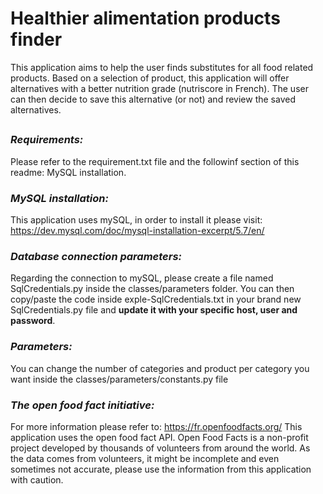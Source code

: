 # Healthier alimentation products finder
This application aims to help the user finds substitutes for all food related products. Based on a selection of product, this application will offer alternatives with a better nutrition grade (nutriscore in French). The user can then decide to save this alternative (or not) and review the saved alternatives.
##

### *Requirements:* 
Please refer to the requirement.txt file and the followinf section of this readme: MySQL installation.
### *MySQL installation:* 
This application uses mySQL, in order to install it please visit: 
https://dev.mysql.com/doc/mysql-installation-excerpt/5.7/en/
### *Database connection parameters:*
Regarding the connection to mySQL, please create a file named SqlCredentials.py inside the classes/parameters folder.
You can then copy/paste the code inside exple-SqlCredentials.txt in your brand new SqlCredentials.py file and **update it with your specific host, user and password**.
### *Parameters:* 
You can change the number of categories and product per category you want inside the classes/parameters/constants.py file
### *The open food fact initiative:* 
For more information please refer to: https://fr.openfoodfacts.org/
This application uses the open food fact API. 
Open Food Facts is a non-profit project developed by thousands of volunteers from around the world.
As the data comes from volunteers, it might be incomplete and even sometimes not accurate, please use the information from this application with caution.

<!-- Application scope:
Search for aliments in the OFF database (we will use the acronym OFF in this file to refer to Open Food Facts).
Create a local database and store a defined number of aliments from a defined number of categories.(both those numbers being declared in the CONSTANT.py file).


User possibilities:
/- 1 Flush the database (used primarily for development purposes).
/- 2 Find a substitute to an aliment
/- 3 Display the substitutes to aliments that have been saved
/- 4 Quit the program 

Detailed scenario for "-/ 2 Find a substitute to an aliment"
The application display the list of categories with an id for each category.
The user chooses a category by selecting the associated id.
The application displays the products from this category
The user can choose a product from this category for which he desires a substitute.
The program then displays one of several potential subsitutes with a better nutriscore.
The user chooses one of the substitues.
The application offers to save this substitute.
The user chooses to save (or not).
The application save (or not) the substitute inside a dedicated table of our database. -->




